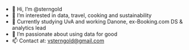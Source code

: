 - 👋 Hi, I’m @sterngold
- 👀 I’m interested in data, travel, cooking and sustainability 
- 🌱 Currently studying UvA and working Danone, ex-Booking.com DS & analytics lead 
- 💞️ I’m passionate about using data for good  
- 📫 Contact at: vsterngold@gmail.com

<!---
sterngold/sterngold is a ✨ special ✨ repository because its `README.md` (this file) appears on your GitHub profile.
You can click the Preview link to take a look at your changes.
--->
